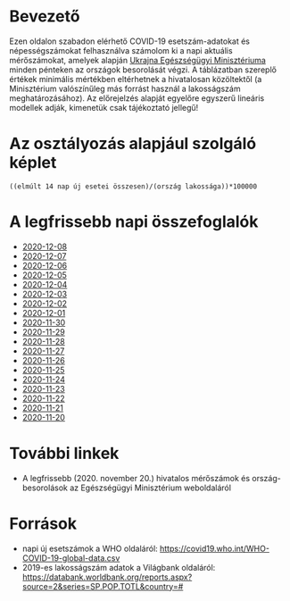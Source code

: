 # Bevezető
Ezen oldalon szabadon elérhető COVID-19 esetszám-adatokat és népességszámokat felhasználva számolom ki a napi aktuális mérőszámokat, amelyek alapján [Ukrajna Egészségügyi Minisztériuma](https://moz.gov.ua/) minden pénteken az országok besorolását végzi. A táblázatban szereplő értékek minimális mértékben eltérhetnek a hivatalosan közöltektől (a Minisztérium valószínűleg más forrást használ a lakosságszám meghatározásához). Az előrejelzés alapját egyelőre egyszerű lineáris modellek adják, kimenetük csak tájékoztató jellegű!

# Az osztályozás alapjául szolgáló képlet
`((elmúlt 14 nap új esetei összesen)/(ország lakossága))*100000`

# A legfrissebb napi összefoglalók
* [2020-12-08](https://github.com/lhgergo/covid-19-UA-class-predictor/blob/main/data/output/2020-12-08/report.md)
* [2020-12-07](https://github.com/lhgergo/covid-19-UA-class-predictor/blob/main/data/output/2020-12-07/report.md)
* [2020-12-06](https://github.com/lhgergo/covid-19-UA-class-predictor/blob/main/data/output/2020-12-06/report.md)
* [2020-12-05](https://github.com/lhgergo/covid-19-UA-class-predictor/blob/main/data/output/2020-12-05/report.md)
* [2020-12-04](https://github.com/lhgergo/covid-19-UA-class-predictor/blob/main/data/output/2020-12-04/report.md)
* [2020-12-03](https://github.com/lhgergo/covid-19-UA-class-predictor/blob/main/data/output/2020-12-03/report.md)
* [2020-12-02](https://github.com/lhgergo/covid-19-UA-class-predictor/blob/main/data/output/2020-12-02/report.md)
* [2020-12-01](https://github.com/lhgergo/covid-19-UA-class-predictor/blob/main/data/output/2020-12-01/report.md)
* [2020-11-30](https://github.com/lhgergo/covid-19-UA-class-predictor/blob/main/data/output/2020-11-30/report.md)
* [2020-11-29](https://github.com/lhgergo/covid-19-UA-class-predictor/blob/main/data/output/2020-11-29/report.md)
* [2020-11-28](https://github.com/lhgergo/covid-19-UA-class-predictor/blob/main/data/output/2020-11-28/report.md)
* [2020-11-27](https://github.com/lhgergo/covid-19-UA-class-predictor/blob/main/data/output/2020-11-27/report.md)
* [2020-11-26](https://github.com/lhgergo/covid-19-UA-class-predictor/blob/main/data/output/2020-11-26/report.md)
* [2020-11-25](https://github.com/lhgergo/covid-19-UA-class-predictor/blob/main/data/output/2020-11-25/report.md)
* [2020-11-24](https://github.com/lhgergo/covid-19-UA-class-predictor/blob/main/data/output/2020-11-24/report.md)
* [2020-11-23](https://github.com/lhgergo/covid-19-UA-class-predictor/blob/main/data/output/2020-11-23/report.md)
* [2020-11-22](https://github.com/lhgergo/covid-19-UA-class-predictor/blob/main/data/output/2020-11-22/report.md)
* [2020-11-21](https://github.com/lhgergo/covid-19-UA-class-predictor/blob/main/data/output/2020-11-21/report.md)
* [2020-11-20](https://github.com/lhgergo/covid-19-UA-class-predictor/blob/main/data/output/2020-11-20/report.md)

# További linkek
* A legfrissebb (2020. november 20.) hivatalos mérőszámok és ország-besorolások az Egészségügyi Minisztérium weboldaláról

# Források
* napi új esetszámok a WHO oldaláról: https://covid19.who.int/WHO-COVID-19-global-data.csv
* 2019-es lakosságszám adatok a Világbank oldaláról: https://databank.worldbank.org/reports.aspx?source=2&series=SP.POP.TOTL&country=#
